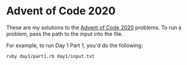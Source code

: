 # Advent of Code 2020

These are my solutions to the [Advent of Code 2020](https://adventofcode.com/2020) problems. To run
a problem, pass the path to the input into the file.

For example, to run Day 1 Part 1, you'd do the following:

``` bash
ruby day1/part1.rb day1/input.txt
```
